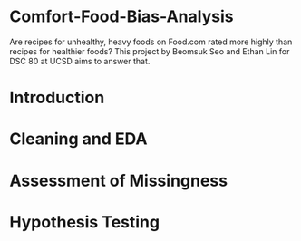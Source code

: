 # Comfort-Food-Bias-Analysis
Are recipes for unhealthy, heavy foods on Food.com rated more highly than recipes for healthier foods? This project by Beomsuk Seo and Ethan Lin for DSC 80 at UCSD aims to answer that.

# Introduction


# Cleaning and EDA


# Assessment of Missingness


# Hypothesis Testing